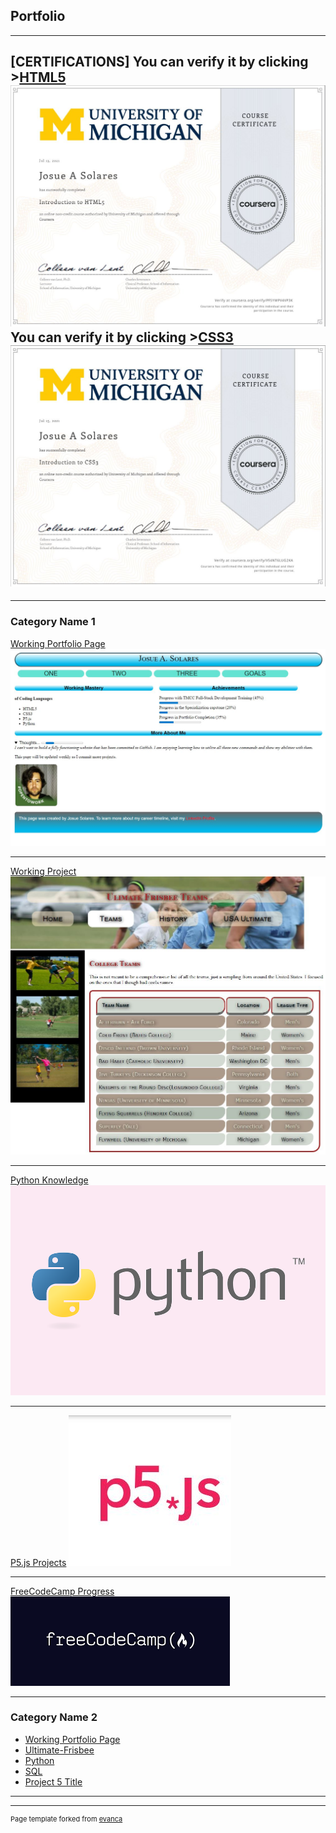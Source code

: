 ## Portfolio

____________
[CERTIFICATIONS]
You can verify it by clicking ><a href="https://coursera.org/verif y/PFSYWPV4VP3K">HTML5</a>
<img src ="images/HTML5_Cert.JPG?raw=true"/>
You can verify it by clicking ><a href="https://coursera.org/verify/V54NT6LUG2KA">CSS3</a>
<img src ="images/CSS3_Cert.JPG?raw=true"/>
---

---

### Category Name 1 

[Working Portfolio Page](https://mr-clean-code.github.io/Josue-Solares-Project-1/)
<img src="images/Project-1.JPG?raw=true"/>

---
[Working Project](https://github.com/Mr-Clean-Code/Ultimate-Frisbee)
<img src="images/Project-2.JPG?raw=true"/>

---
[Python Knowledge](https://github.com/Mr-Clean-Code/Python)
<img src="images/python.png?raw=true"/>

---
[P5.js Projects](https://github.com/Mr-Clean-Code/P5.js)
<img src="images/Capture.JPG?raw=true"/>

---
[FreeCodeCamp Progress](https://www.freecodecamp.org/mrcleane-code)
<img src="images/logo.png?raw=true"/>

---
### Category Name 2

- [Working Portfolio Page](https://mr-clean-code.github.io/Josue-Solares-Project-1/)
- [Ultimate-Frisbee](https://github.com/Mr-Clean-Code/Ultimate-Frisbee)
- [Python](https://github.com/Mr-Clean-Code/Python)
- [SQL](https://github.com/Mr-Clean-Code/SQL)
- [Project 5 Title](http://example.com/)

---




---
<p style="font-size:11px">Page template forked from <a href="https://github.com/evanca/quick-portfolio">evanca</a></p>
<!-- Remove above link if you don't want to attibute -->
